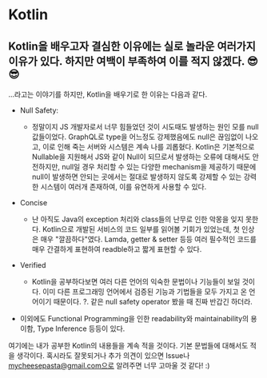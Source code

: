 # Kotlin

## Kotlin을 배우고자 결심한 이유에는 실로 놀라운 여러가지 이유가 있다. 하지만 여백이 부족하여 이를 적지 않겠다. 😎😎

...라고는 이야기를 하지만, Kotlin을 배우기로 한 이유는 다음과 같다.

- Null Safety:

  - 정말이지 JS 개발자로서 너무 힘들었던 것이 시도때도 발생하는 원인 모를 null 값들이었다. GraphQL로 type을 어느정도 강제했음에도 null은 끊임없이 나오고, 이로 인해 죽는 서버와 시스템은 계속 나를 괴롭혔다. Kotlin은 기본적으로 Nullable을 지원해서 JS와 같이 Null이 되므로서 발생하는 오류에 대해서도 안전하지만, null일 경우 처리할 수 있는 다양한 mechanism을 제공하기 때문에 null이 발생하면 안되는 곳에서는 절대로 발생하지 않도록 강제할 수 있는 강력한 시스템이 여러개 존재하여, 이를 유연하게 사용할 수 있다.

- Concise

  - 난 아직도 Java의 exception 처리와 class들의 난무로 인한 악몽을 잊지 못한다. Kotlin으로 개발된 서비스의 코드 일부를 읽어볼 기회가 있었는데, 첫 인상은 매우 "깔끔하다"였다. Lamda, getter & setter 등등 여러 필수적인 코드를 매우 간결하게 표현하여 readble하고 짧게 표현할 수 있다.

- Verified

  - Kotlin을 공부하다보면 여러 다른 언어의 익숙한 문법이나 기능들이 보일 것이다. 이미 다른 프로그래밍 언어에서 검증된 기능과 기법들을 모두 가지고 온 언어이기 때문이다. ?. 같은 null safety operator 봤을 때 진짜 반갑긴 하더라.

- 이외에도 Functional Programming을 인한 readability와 maintainability의 용이함, Type Inference 등등이 있다.

여기에는 내가 공부한 Kotlin의 내용들을 계속 적을 것이다. 기본 문법들에 대해서도 적을 생각이다. 혹시라도 잘못되거나 추가 의견이 있으면 Issue나 mycheesepasta@gmail.com으로 알려주면 너무 고마울 것 같다! :)

